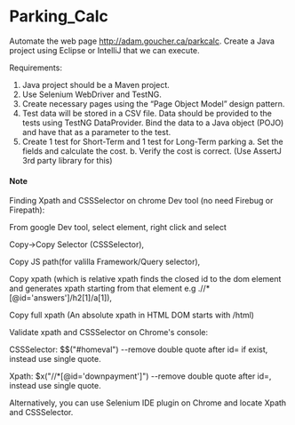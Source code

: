 # Parking_Calc
Automate the  web page http://adam.goucher.ca/parkcalc.  Create a Java project using Eclipse or IntelliJ that we can execute.  
 
Requirements:
 
1.	Java project should be a Maven project.
2.	Use Selenium WebDriver and TestNG.
3.	Create necessary pages using the “Page Object Model” design pattern.
4.	Test data will be stored in a CSV file.  Data should be provided to the tests using TestNG DataProvider.  Bind the data to a Java object (POJO) and have that as a parameter to the test.
5.	Create 1 test for Short-Term and 1 test for Long-Term parking 
a.	Set the fields and calculate the cost.
b.	Verify the cost is correct. (Use AssertJ 3rd party library for this)

#### Note
Finding Xpath and CSSSelector on chrome Dev tool (no need Firebug or Firepath):

From google Dev tool, select element, right click and select 

Copy->Copy Selector (CSSSelector),

Copy JS path(for valilla Framework/Query selector),

Copy xpath (which is relative xpath finds the closed id to the dom element and generates xpath starting from that element e.g .//*[@id='answers']/h2[1]/a[1]),

Copy full xpath (An absolute xpath in HTML DOM starts with /html)

Validate xpath and CSSSelector on Chrome's console:

CSSSelector: $$("#homeval") --remove double quote after id= if exist, instead use single quote.

Xpath: $x("//*[@id='downpayment']") --remove double quote after id=, instead use single quote.

Alternatively, you can use Selenium IDE plugin on Chrome and locate Xpath and CSSSelector.
